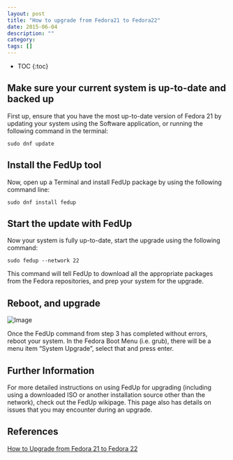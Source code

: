 ```yaml
---
layout: post
title: "How to upgrade from Fedora21 to Fedora22"
date: 2015-06-04
description: ""
category: 
tags: []
---
```


* TOC
{:toc}


## Make sure your current system is up-to-date and backed up

First up, ensure that you have the most up-to-date version of Fedora 21 by updating your system using the Software application, or running the following command in the terminal:

    sudo dnf update

## Install the FedUp tool

Now, open up a Terminal and install FedUp package by using the following command line:

    sudo dnf install fedup

## Start the update with FedUp

Now your system is fully up-to-date, start the upgrade using the following command:

    sudo fedup --network 22

This command will tell FedUp to download all the appropriate packages from the Fedora repositories, and prep your system for the upgrade.

## Reboot, and upgrade

![Image]({{site.url}}/images/fedup-grub.png)

Once the FedUp command from step 3 has completed without errors, reboot your system. In the Fedora Boot Menu (i.e. grub), there will be a menu item “System Upgrade”, select that and press enter.

## Further Information

For more detailed instructions on using FedUp for upgrading (including using a downloaded ISO or another installation source other than the network), check out the FedUp wikipage. This page also has details on issues that you may encounter during an upgrade.

## References

[How to Upgrade from Fedora 21 to Fedora 22](http://fedoramagazine.org/upgrade-fedora-21-fedora-22/)
